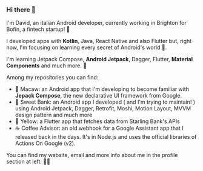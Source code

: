 ### Hi there 👋

I'm David, an italian Android developer, currently working in Brighton for Bofin, a fintech startup! 🏦

I developed apps with **Kotlin**, Java, React Native and also Flutter but, right now, I'm focusing on learning every secret of Android's world 📱.

I'm learning Jetpack Compose, **Android Jetpack**, Dagger, Flutter, **Material Components** and much more. 🌳 

Among my repositories you can find:
- 🦜 Macaw: an Android app that I'm developing to become familiar with **Jepack Compose**, the new declarative UI framework from Google.
- 🍬 Sweet Bank: an Android app I developed ( and I'm trying to maintain! ) using Android Jetpack, Dagger, Retrofit, Moshi, Motion Layout, MVVM design pattern and much more
- 🌼 Yellow: a Flutter app that fetches data from Starling Bank's APIs
- ☕️ Coffee Advisor: an old webhook for a Google Assistant app that I released back in the days. It's in Node.js and uses the official libraries of Actions On Google (v2).

You can find my website, email and more info about me in the profile section at left. ✌🏻


